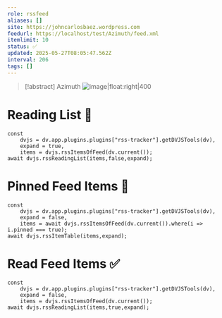 ```yaml
---
role: rssfeed
aliases: []
site: https://johncarlosbaez.wordpress.com
feedurl: https://localhost/test/Azimuth/feed.xml
itemlimit: 10
status: ✅
updated: 2025-05-27T08:05:47.562Z
interval: 206
tags: []
---
```


> [!abstract] Azimuth
> ![image|float:right|400](https://s0.wp.com/i/buttonw-com.png) 

# Reading List 📑

~~~dataviewjs
const
	dvjs = dv.app.plugins.plugins["rss-tracker"].getDVJSTools(dv),
	expand = true,
	items = dvjs.rssItemsOfFeed(dv.current());
await dvjs.rssReadingList(items,false,expand);
~~~

# Pinned Feed Items 📍

~~~dataviewjs
const
	dvjs = dv.app.plugins.plugins["rss-tracker"].getDVJSTools(dv),
	expand = false,
	items = await dvjs.rssItemsOfFeed(dv.current()).where(i => i.pinned === true);
await dvjs.rssItemTable(items,expand);
~~~

# Read Feed Items ✅

~~~dataviewjs
const
	dvjs = dv.app.plugins.plugins["rss-tracker"].getDVJSTools(dv),
	expand = false,
	items = dvjs.rssItemsOfFeed(dv.current());
await dvjs.rssReadingList(items,true,expand);
~~~
